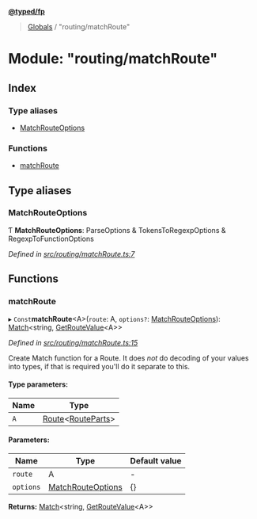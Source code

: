 **[@typed/fp](../README.md)**

> [Globals](../globals.md) / "routing/matchRoute"

# Module: "routing/matchRoute"

## Index

### Type aliases

* [MatchRouteOptions](_routing_matchroute_.md#matchrouteoptions)

### Functions

* [matchRoute](_routing_matchroute_.md#matchroute)

## Type aliases

### MatchRouteOptions

Ƭ  **MatchRouteOptions**: ParseOptions & TokensToRegexpOptions & RegexpToFunctionOptions

*Defined in [src/routing/matchRoute.ts:7](https://github.com/TylorS/typed-fp/blob/f27ba3e/src/routing/matchRoute.ts#L7)*

## Functions

### matchRoute

▸ `Const`**matchRoute**\<A>(`route`: A, `options?`: [MatchRouteOptions](_routing_matchroute_.md#matchrouteoptions)): [Match](_logic_types_.match.md)\<string, [GetRouteValue](_routing_route_.md#getroutevalue)\<A>>

*Defined in [src/routing/matchRoute.ts:15](https://github.com/TylorS/typed-fp/blob/f27ba3e/src/routing/matchRoute.ts#L15)*

Create Match function for a Route. It does *not* do decoding
of your values into types, if that is required you'll do it separate to this.

#### Type parameters:

Name | Type |
------ | ------ |
`A` | [Route](../interfaces/_routing_route_.route.md)\<[RouteParts](_routing_route_.md#routeparts)> |

#### Parameters:

Name | Type | Default value |
------ | ------ | ------ |
`route` | A | - |
`options` | [MatchRouteOptions](_routing_matchroute_.md#matchrouteoptions) | {} |

**Returns:** [Match](_logic_types_.match.md)\<string, [GetRouteValue](_routing_route_.md#getroutevalue)\<A>>
